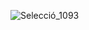 

![Selecció_1093](https://user-images.githubusercontent.com/91249151/155302043-05e4211c-d0ca-4959-94db-917f8871cf96.png)
